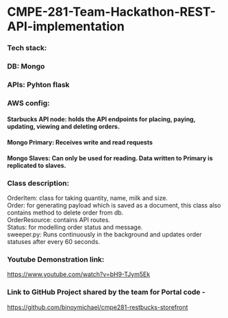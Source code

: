 # CMPE-281-Team-Hackathon-REST-API-implementation

### Tech stack:
### DB: Mongo
### APIs: Pyhton flask

### AWS config:
#### Starbucks API node: holds the API endpoints for placing, paying, updating, viewing and deleting orders.
#### Mongo Primary: Receives write and read requests
#### Mongo Slaves: Can only be used for reading. Data written to Primary is replicated to slaves.

### Class description:
OrderItem: class for taking quantity, name, milk and size.  
Order: for generating payload which is saved as a document, this class also contains method to delete order from db.  
OrderResource: contains API routes.  
Status: for modelling order status and message.  
sweeper.py: Runs continuously in the background and updates order statuses after every 60 seconds. 

### Youtube Demonstration link:  
https://www.youtube.com/watch?v=bH9-TJym5Ek

### Link to GitHub Project shared by the team for Portal code -  
https://github.com/binoymichael/cmpe281-restbucks-storefront

